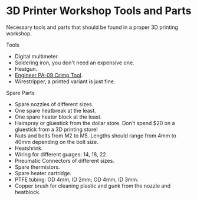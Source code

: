 # 3D Printer Workshop Tools and Parts

Necessary tools and parts that should be found in a proper 3D printing workshop.

Tools
- Digital multimeter.
- Soldering iron, you don't need an expensive one.
- Heatgun.
- [Engineer PA-09 Crimp Tool](https://www.amazon.ca/gp/product/B002AVVO7K/ref=ppx_yo_dt_b_search_asin_title?ie=UTF8&psc=1).
- Wirestripper, a printed variant is just fine.

Spare Parts
- Spare nozzles of different sizes.
- One spare heatbreak at the least.
- One spare heater block at the least.
- Hairspray or gluestick from the dollar store. Don't spend $20 on a gluestick from a 3D printing store!
- Nuts and bolts from M2 to M5. Lengths should range from 4mm to 40mm depending on the bolt size.
- Heatshrink.
- Wiring for different guages: 14, 18, 22.
- Pneumatic Connectors of different sizes.
- Spare thermistors.
- Spare heater cartridge.
- PTFE tubing: OD 4mm, ID 2mm; OD 4mm, ID 3mm.
- Copper brush for cleaning plastic and gunk from the nozzle and heatblock.

